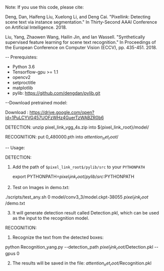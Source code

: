 Note: 
If you use this code, please cite:

Deng, Dan, Haifeng Liu, Xuelong Li, and Deng Cai. "Pixellink: Detecting scene text via instance segmentation." In Thirty-Second AAAI Conference on Artificial Intelligence. 2018.

Liu, Yang, Zhaowen Wang, Hailin Jin, and Ian Wassell. "Synthetically supervised feature learning for scene text recognition." In Proceedings of the European Conference on Computer Vision (ECCV), pp. 435-451. 2018.

-- Prerequistes:

* Python 3.6
* Tensorflow-gpu >= 1.1
* opencv2
* setproctitle
* matplotlib
* pylib: https://github.com/dengdan/pylib.git


--Download pretrained model:

Download : https://drive.google.com/open?id=1PuLCYVG457UOFzWHz4GuerTzWABZR0b6

DETECTION: 
unzip pixel_link_vgg_4s.zip into ${pixel_link_root}/model/

RECOGNITION:
put 0_480000.pth into $attention_net_root$/

-- Usage:

DETECTION:

1. Add the path of `$pixel_link_root$/pylib/src` to your `PYTHONPATH`

   export PYTHONPATH=${pixel_link_root}/pylib/src:$PYTHONPATH
   
2. Test on Images in demo.txt:

./scripts/test_any.sh 0 model/conv3_3/model.ckpt-38055 $pixel_link_root$ /demo.txt


3. It will generate detection result called Detection.pkl, which can be used as the input to the recognition model.

RECOGNITION:

1. Recognize the text from the detected boxes:

python Recognition_yang.py --detection_path $pixel_link_root$/Detection.pkl  --gpus 0

2. The results will be saved in the file: $attention_net_root$/Recognition.pkl


